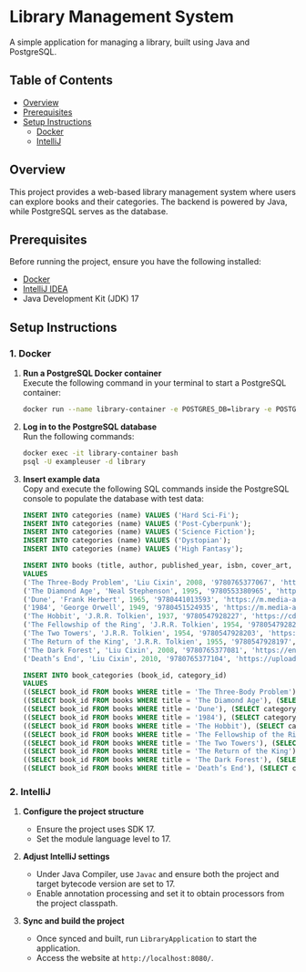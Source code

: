# Library Management System

A simple application for managing a library, built using Java and PostgreSQL.

## Table of Contents
- [Overview](#overview)
- [Prerequisites](#prerequisites)
- [Setup Instructions](#setup-instructions)
  - [Docker](#docker)
  - [IntelliJ](#intellij)

## Overview
This project provides a web-based library management system where users can explore books and their categories. The backend is powered by Java, while PostgreSQL serves as the database.

## Prerequisites
Before running the project, ensure you have the following installed:
- [Docker](https://www.docker.com/)
- [IntelliJ IDEA](https://www.jetbrains.com/idea/)
- Java Development Kit (JDK) 17

## Setup Instructions

### 1. Docker

1. **Run a PostgreSQL Docker container**  
   Execute the following command in your terminal to start a PostgreSQL container:
   ```bash
   docker run --name library-container -e POSTGRES_DB=library -e POSTGRES_USER=exampleuser -e POSTGRES_PASSWORD=examplepassword -p 5432:5432 -d postgres
   ```

2. **Log in to the PostgreSQL database**  
   Run the following commands:
   ```bash
   docker exec -it library-container bash
   psql -U exampleuser -d library
   ```

3. **Insert example data**  
   Copy and execute the following SQL commands inside the PostgreSQL console to populate the database with test data:
   ```sql
   INSERT INTO categories (name) VALUES ('Hard Sci-Fi');
   INSERT INTO categories (name) VALUES ('Post-Cyberpunk');
   INSERT INTO categories (name) VALUES ('Science Fiction');
   INSERT INTO categories (name) VALUES ('Dystopian');
   INSERT INTO categories (name) VALUES ('High Fantasy');

   INSERT INTO books (title, author, published_year, isbn, cover_art, description, popularity)
   VALUES 
   ('The Three-Body Problem', 'Liu Cixin', 2008, '9780765377067', 'https://images-na.ssl-images-amazon.com/images/S/compressed.photo.goodreads.com/books/1415428227i/20518872.jpg', 'A hard sci-fi novel exploring humanity’s first contact with an alien civilization.', 0),
   ('The Diamond Age', 'Neal Stephenson', 1995, '9780553380965', 'https://m.media-amazon.com/images/I/71I0dNstp2L._UF1000,1000_QL80_.jpg', 'A post-cyberpunk story set in a nano-technological future, blending adventure and philosophy.', 0),
   ('Dune', 'Frank Herbert', 1965, '9780441013593', 'https://m.media-amazon.com/images/I/81TmnPZWb0L._AC_UF1000,1000_QL80_.jpg', 'An epic science fiction saga about politics, religion, and survival on the desert planet of Arrakis.', 0),
   ('1984', 'George Orwell', 1949, '9780451524935', 'https://m.media-amazon.com/images/I/612ADI+BVlL.jpg', 'A dystopian novel exploring the dangers of totalitarian regimes and surveillance.', 0),
   ('The Hobbit', 'J.R.R. Tolkien', 1937, '9780547928227', 'https://cdn.swiatksiazki.pl/media/catalog/product/3/x/3x99904354330-1.jpg?width=650&height=650&store=default&image-type=small_image', 'The beloved tale of Bilbo Baggins’s adventure to recover treasure guarded by a dragon.', 0),
   ('The Fellowship of the Ring', 'J.R.R. Tolkien', 1954, '9780547928210', 'https://ecsmedia.pl/c/the-fellowship-of-the-ring-b-iext163232596.jpg', 'The first part of The Lord of the Rings trilogy, following Frodo’s journey to destroy the One Ring.', 0),
   ('The Two Towers', 'J.R.R. Tolkien', 1954, '9780547928203', 'https://ecsmedia.pl/c/lord-of-the-rings-2-two-towers-b-iext163944920.jpg', 'The second part of The Lord of the Rings trilogy, chronicling the quest against Sauron’s forces.', 0),
   ('The Return of the King', 'J.R.R. Tolkien', 1955, '9780547928197', 'https://m.media-amazon.com/images/I/71tDovoHA+L._AC_UF1000,1000_QL80_.jpg', 'The final part of The Lord of the Rings trilogy, detailing the conclusion of the War of the Ring.', 0),
   ('The Dark Forest', 'Liu Cixin', 2008, '9780765377081', 'https://encrypted-tbn0.gstatic.com/images?q=tbn:ANd9GcSlzjcoqiBf5J8dFEKbivxGViPCcKt3vbSclg&s', 'The sequel to The Three-Body Problem, examining humanity’s strategy in the face of alien invasion.', 0),
   ('Death’s End', 'Liu Cixin', 2010, '9780765377104', 'https://upload.wikimedia.org/wikipedia/en/6/62/Death%27s_End_-_bookcover.jpg', 'The stunning conclusion to The Three-Body Problem trilogy, exploring the vast future of civilization.', 0);

   INSERT INTO book_categories (book_id, category_id)
   VALUES 
   ((SELECT book_id FROM books WHERE title = 'The Three-Body Problem'), (SELECT category_id FROM categories WHERE name = 'Hard Sci-Fi')),
   ((SELECT book_id FROM books WHERE title = 'The Diamond Age'), (SELECT category_id FROM categories WHERE name = 'Post-Cyberpunk')),
   ((SELECT book_id FROM books WHERE title = 'Dune'), (SELECT category_id FROM categories WHERE name = 'Science Fiction')),
   ((SELECT book_id FROM books WHERE title = '1984'), (SELECT category_id FROM categories WHERE name = 'Dystopian')),
   ((SELECT book_id FROM books WHERE title = 'The Hobbit'), (SELECT category_id FROM categories WHERE name = 'High Fantasy')),
   ((SELECT book_id FROM books WHERE title = 'The Fellowship of the Ring'), (SELECT category_id FROM categories WHERE name = 'High Fantasy')),
   ((SELECT book_id FROM books WHERE title = 'The Two Towers'), (SELECT category_id FROM categories WHERE name = 'High Fantasy')),
   ((SELECT book_id FROM books WHERE title = 'The Return of the King'), (SELECT category_id FROM categories WHERE name = 'High Fantasy')),
   ((SELECT book_id FROM books WHERE title = 'The Dark Forest'), (SELECT category_id FROM categories WHERE name = 'Hard Sci-Fi')),
   ((SELECT book_id FROM books WHERE title = 'Death’s End'), (SELECT category_id FROM categories WHERE name = 'Hard Sci-Fi'));
   ```

### 2. IntelliJ

1. **Configure the project structure**
   - Ensure the project uses SDK 17.
   - Set the module language level to 17.

2. **Adjust IntelliJ settings**
   - Under Java Compiler, use `Javac` and ensure both the project and target bytecode version are set to 17.
   - Enable annotation processing and set it to obtain processors from the project classpath.

3. **Sync and build the project**
   - Once synced and built, run `LibraryApplication` to start the application.
   - Access the website at `http://localhost:8080/`.
